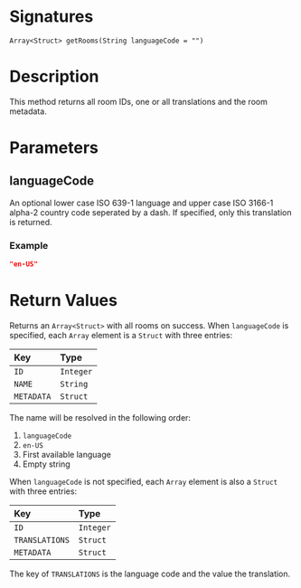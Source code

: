 <!---
{
    "category": "Rooms and Categories",
    "name": "getRooms",
    "shortDescription": "Returns information about all rooms"
}
--->

# Signatures

```
Array<Struct> getRooms(String languageCode = "")
```

# Description

This method returns all room IDs, one or all translations and the room metadata.

# Parameters

## languageCode

An optional lower case ISO 639-1 language and upper case ISO 3166-1 alpha-2 country code seperated by a dash. If specified, only this translation is returned.

### Example

```json
"en-US"
```

# Return Values

Returns an `Array<Struct>` with all rooms on success. When `languageCode` is specified, each `Array` element is a `Struct` with three entries:

| Key  | Type      |
|:-----|:----------|
| `ID` | `Integer` |
| `NAME` | `String` |
| `METADATA` | `Struct` |

The name will be resolved in the following order:

1. `languageCode`
2. `en-US`
3. First available language
4. Empty string

When `languageCode` is not specified, each `Array` element is also a `Struct` with three entries:

| Key  | Type      |
|:-----|:----------|
| `ID` | `Integer` |
| `TRANSLATIONS` | `Struct` |
| `METADATA` | `Struct` |

The key of `TRANSLATIONS` is the language code and the value the translation.